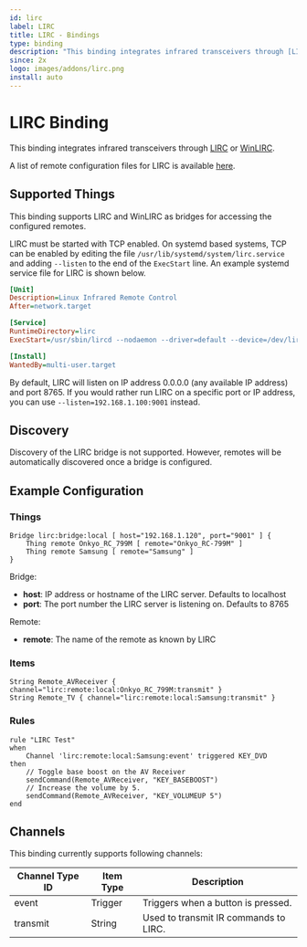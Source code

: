 ```yaml
---
id: lirc
label: LIRC
title: LIRC - Bindings
type: binding
description: "This binding integrates infrared transceivers through [LIRC](http://www.lirc.org) or [WinLIRC](http://winlirc.sourceforge.net)."
since: 2x
logo: images/addons/lirc.png
install: auto
---
```


<!-- Attention authors: Do not edit directly. Please add your changes to the appropriate source repository -->

<!-- {% include base.html %} -->

# LIRC Binding

This binding integrates infrared transceivers through [LIRC](http://www.lirc.org) or [WinLIRC](http://winlirc.sourceforge.net).

A list of remote configuration files for LIRC is available [here](http://lirc-remotes.sourceforge.net/remotes-table.html).


## Supported Things

This binding supports LIRC and WinLIRC as bridges for accessing the configured remotes.

LIRC must be started with TCP enabled. On systemd based systems, TCP can be enabled by editing the file
`/usr/lib/systemd/system/lirc.service` and adding `--listen` to the end of the `ExecStart` line. An example
systemd service file for LIRC is shown below.

```ini
[Unit]
Description=Linux Infrared Remote Control
After=network.target

[Service]
RuntimeDirectory=lirc
ExecStart=/usr/sbin/lircd --nodaemon --driver=default --device=/dev/lirc0 --listen

[Install]
WantedBy=multi-user.target
```

By default, LIRC will listen on IP address 0.0.0.0 (any available IP address) and port 8765. If you would
rather run LIRC on a specific port or IP address, you can use `--listen=192.168.1.100:9001` instead.


## Discovery

Discovery of the LIRC bridge is not supported. However, remotes will be automatically discovered once
a bridge is configured.

## Example Configuration

### Things

```xtend
Bridge lirc:bridge:local [ host="192.168.1.120", port="9001" ] {
    Thing remote Onkyo_RC_799M [ remote="Onkyo_RC-799M" ]
    Thing remote Samsung [ remote="Samsung" ]
}
```

Bridge:

* **host**: IP address or hostname of the LIRC server. Defaults to localhost
* **port**: The port number the LIRC server is listening on. Defaults to 8765

Remote:

* **remote**: The name of the remote as known by LIRC

### Items

```xtend
String Remote_AVReceiver { channel="lirc:remote:local:Onkyo_RC_799M:transmit" }
String Remote_TV { channel="lirc:remote:local:Samsung:transmit" }
```

### Rules

```xtend
rule "LIRC Test"
when
    Channel 'lirc:remote:local:Samsung:event' triggered KEY_DVD
then
    // Toggle base boost on the AV Receiver
    sendCommand(Remote_AVReceiver, "KEY_BASEBOOST")
    // Increase the volume by 5.
    sendCommand(Remote_AVReceiver, "KEY_VOLUMEUP 5")
end
```


## Channels

This binding currently supports following channels:

| Channel Type ID | Item Type    | Description                           |
|-----------------|--------------|---------------------------------------|
| event           | Trigger      | Triggers when a button is pressed.    |
| transmit        | String       | Used to transmit IR commands to LIRC. |
